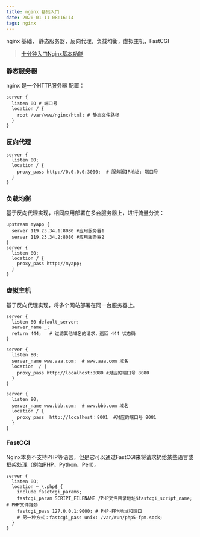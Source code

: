 ```yaml
---
title: nginx 基础入门
date: 2020-01-11 08:16:14
tags: nginx
---
```


 nginx 基础， 静态服务器，反向代理，负载均衡，虚拟主机，FastCGI

> [十分钟入门Nginx基本功能](https://cloud.tencent.com/developer/article/1442657) 

<!-- more -->

### 静态服务器
nginx 是一个HTTP服务器
配置：
```nginx
server {
  listen 80 # 端口号
  location / {
    root /var/www/nginx/html; # 静态文件路径
  }
}
```

### 反向代理
```
server {
  listen 80;
  location / {
    proxy_pass http://0.0.0.0:3000;  # 服务器IP地址: 端口号
  } 
}
```

### 负载均衡
基于反向代理实现，相同应用部署在多台服务器上，进行流量分流：
```
upstream myapp {
  server 119.23.34.1:8080 #应用服务器1
  server 119.23.34.2:8080 #应用服务器2
}
server {
  listen 80;
  location / {
    proxy_pass http://myapp;
  }
}
```
###  虚拟主机
基于反向代理实现，将多个网站部署在同一台服务器上。
```
server {
  listen 80 default_server;
  server_name _;
  return 444;   # 过滤其他域名的请求，返回 444 状态码
}

server {
  listen 80;
  server_name www.aaa.com;  # www.aaa.com 域名
  location  / {
    proxy_pass http://localhost:8080 #对应的端口号 8080
  }
}

server {
  listen 80;
  server_name www.bbb.com;  # www.bbb.com 域名
  location / {
    proxy_pass  http://localhost：8001  #对应的端口号 8081
  }
}

```

### FastCGI
Nginx本身不支持PHP等语言，但是它可以通过FastCGI来将请求扔给某些语言或框架处理（例如PHP、Python、Perl）。
```
server {
  listen 80;
  location ~ \.php$ {
    include fasetcgi_params;
    fastcgi_param SCRIPT_FILENAME /PHP文件目录地址$fastcgi_script_name; # PHP文件路劲
    fastcgi_pass 127.0.0.1:9000; # PHP-FPM地址和端口
    # 另一种方式：fastcgi_pass unix: /var/run/php5-fpm.sock;
  }
}
```
